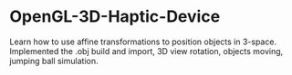# OpenGL-3D-Haptic-Device
Learn how to use affine transformations to position objects in 3-space. Implemented the .obj build and import, 3D view rotation, objects moving, jumping ball simulation.
